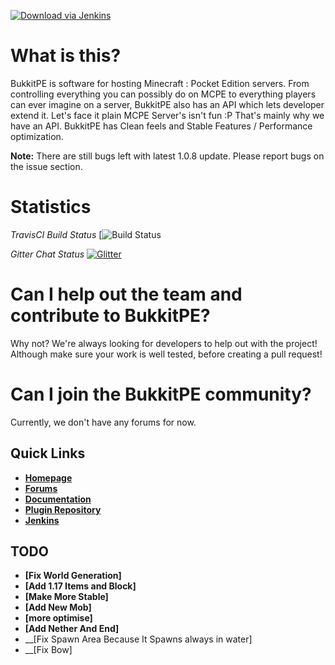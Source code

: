 [![Download via Jenkins](https://bukkitpe.net/BukkitPE.png)]()


# What is this?

BukkitPE is software for hosting Minecraft : Pocket Edition servers. From controlling everything you can possibly do on MCPE to everything players can ever imagine on a server, BukkitPE also has an API which lets developer extend it. Let's face it plain MCPE Server's isn't fun :P That's mainly why we have an API. BukkitPE has Clean feels and Stable Features / Performance optimization.

**Note:** There are still bugs left with latest 1.0.8 update. Please report bugs on the issue section.

# Statistics

*TravisCI Build Status*
      [![Build Status](N/A)
      
*Gitter Chat Status*
    [![Glitter](https://badges.gitter.im/BukkitPE/BukkitPE.svg)](https://gitter.im/BukkitPE/BukkitPE?utm_source=badge&utm_medium=badge&utm_campaign=pr-badge&utm_content=badge)


# Can I help out the team and contribute to BukkitPE?

Why not? We're always looking for developers to help out with the project! Although make sure your work is well tested, before creating a pull request!

# Can I join the BukkitPE community?
Currently, we don't have any forums for now.

## Quick Links

* __[Homepage](N/A)__
* __[Forums](N/A)__
* __[Documentation](N/A)__
* __[Plugin Repository](N/A)__
* __[Jenkins](N/A)__

## TODO

* __[Fix World Generation]__
* __[Add 1.17 Items and Block]__
* __[Make More Stable]__
* __[Add New Mob]__
* __[more optimise]__
* __[Add Nether And End]__
* __[Fix Spawn Area Because It Spawns always in water]
* __[Fix Bow]
